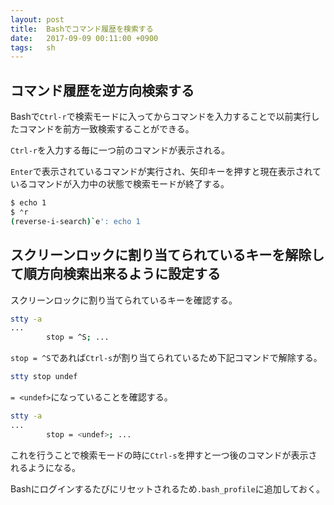 ```yaml
---
layout: post
title:  Bashでコマンド履歴を検索する
date:   2017-09-09 00:11:00 +0900
tags:   sh
---
```


## コマンド履歴を逆方向検索する

Bashで`Ctrl-r`で検索モードに入ってからコマンドを入力することで以前実行したコマンドを前方一致検索することができる。

`Ctrl-r`を入力する毎に一つ前のコマンドが表示される。

`Enter`で表示されているコマンドが実行され、矢印キーを押すと現在表示されているコマンドが入力中の状態で検索モードが終了する。

```bash
$ echo 1
$ ⌃r
(reverse-i-search)`e': echo 1
```

## スクリーンロックに割り当てられているキーを解除して順方向検索出来るように設定する

スクリーンロックに割り当てられているキーを確認する。

```bash
stty -a
...
        stop = ^S; ...
```

`stop = ^S`であれば`Ctrl-s`が割り当てられているため下記コマンドで解除する。

```bash
stty stop undef
```

`= <undef>`になっていることを確認する。

```bash
stty -a
...
        stop = <undef>; ...
```

これを行うことで検索モードの時に`Ctrl-s`を押すと一つ後のコマンドが表示されるようになる。

Bashにログインするたびにリセットされるため`.bash_profile`に追加しておく。
